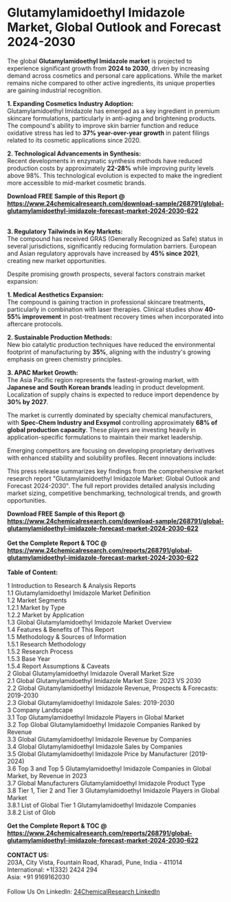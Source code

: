 <h1>Glutamylamidoethyl Imidazole Market, Global Outlook and Forecast 2024-2030</h1><p>The global <strong>Glutamylamidoethyl Imidazole market</strong> is projected to experience significant growth from <strong>2024 to 2030</strong>, driven by increasing demand across cosmetics and personal care applications. While the market remains niche compared to other active ingredients, its unique properties are gaining industrial recognition.</p><p><strong>1. Expanding Cosmetics Industry Adoption:</strong><br>
Glutamylamidoethyl Imidazole has emerged as a key ingredient in premium skincare formulations, particularly in anti-aging and brightening products. The compound's ability to improve skin barrier function and reduce oxidative stress has led to <strong>37% year-over-year growth</strong> in patent filings related to its cosmetic applications since 2020.</p><p><strong>2. Technological Advancements in Synthesis:</strong><br>
Recent developments in enzymatic synthesis methods have reduced production costs by approximately <strong>22-28%</strong> while improving purity levels above 98%. This technological evolution is expected to make the ingredient more accessible to mid-market cosmetic brands.</p><div><b>Download FREE Sample of this Report @ 
            <a href="https://www.24chemicalresearch.com/download-sample/268791/global-glutamylamidoethyl-imidazole-forecast-market-2024-2030-622">
            https://www.24chemicalresearch.com/download-sample/268791/global-glutamylamidoethyl-imidazole-forecast-market-2024-2030-622</a></b></div><br><p><strong>3. Regulatory Tailwinds in Key Markets:</strong><br>
The compound has received GRAS (Generally Recognized as Safe) status in several jurisdictions, significantly reducing formulation barriers. European and Asian regulatory approvals have increased by <strong>45% since 2021</strong>, creating new market opportunities.</p><p>Despite promising growth prospects, several factors constrain market expansion:</p><p><strong>1. Medical Aesthetics Expansion:</strong><br>
The compound is gaining traction in professional skincare treatments, particularly in combination with laser therapies. Clinical studies show <strong>40-55% improvement</strong> in post-treatment recovery times when incorporated into aftercare protocols.</p><p><strong>2. Sustainable Production Methods:</strong><br>
New bio catalytic production techniques have reduced the environmental footprint of manufacturing by <strong>35%</strong>, aligning with the industry's growing emphasis on green chemistry principles.</p><p><strong>3. APAC Market Growth:</strong><br>
The Asia Pacific region represents the fastest-growing market, with <strong>Japanese and South Korean brands</strong> leading in product development. Localization of supply chains is expected to reduce import dependence by <strong>30% by 2027</strong>.</p><p>The market is currently dominated by specialty chemical manufacturers, with <strong>Spec-Chem Industry and Exsymol</strong> controlling approximately <strong>68% of global production capacity</strong>. These players are investing heavily in application-specific formulations to maintain their market leadership.</p><p>Emerging competitors are focusing on developing proprietary derivatives with enhanced stability and solubility profiles. Recent innovations include:</p><p>This press release summarizes key findings from the comprehensive market research report "Glutamylamidoethyl Imidazole Market: Global Outlook and Forecast 2024-2030". The full report provides detailed analysis including market sizing, competitive benchmarking, technological trends, and growth opportunities.</p><div><b>Download FREE Sample of this Report @ 
            <a href="https://www.24chemicalresearch.com/download-sample/268791/global-glutamylamidoethyl-imidazole-forecast-market-2024-2030-622">
            https://www.24chemicalresearch.com/download-sample/268791/global-glutamylamidoethyl-imidazole-forecast-market-2024-2030-622</a></b></div><br><div><b>Get the Complete Report & TOC @ 
            <a href="https://www.24chemicalresearch.com/reports/268791/global-glutamylamidoethyl-imidazole-forecast-market-2024-2030-622">
            https://www.24chemicalresearch.com/reports/268791/global-glutamylamidoethyl-imidazole-forecast-market-2024-2030-622</a></b></div><br>
            <b>Table of Content:</b><p>1 Introduction to Research & Analysis Reports<br />
    1.1 Glutamylamidoethyl Imidazole Market Definition<br />
    1.2 Market Segments<br />
        1.2.1 Market by Type<br />
        1.2.2 Market by Application<br />
    1.3 Global Glutamylamidoethyl Imidazole Market Overview<br />
    1.4 Features & Benefits of This Report<br />
    1.5 Methodology & Sources of Information<br />
        1.5.1 Research Methodology<br />
        1.5.2 Research Process<br />
        1.5.3 Base Year<br />
        1.5.4 Report Assumptions & Caveats<br />
2 Global Glutamylamidoethyl Imidazole Overall Market Size<br />
    2.1 Global Glutamylamidoethyl Imidazole Market Size: 2023 VS 2030<br />
    2.2 Global Glutamylamidoethyl Imidazole Revenue, Prospects & Forecasts: 2019-2030<br />
    2.3 Global Glutamylamidoethyl Imidazole Sales: 2019-2030<br />
3 Company Landscape<br />
    3.1 Top Glutamylamidoethyl Imidazole Players in Global Market<br />
    3.2 Top Global Glutamylamidoethyl Imidazole Companies Ranked by Revenue<br />
    3.3 Global Glutamylamidoethyl Imidazole Revenue by Companies<br />
    3.4 Global Glutamylamidoethyl Imidazole Sales by Companies<br />
    3.5 Global Glutamylamidoethyl Imidazole Price by Manufacturer (2019-2024)<br />
    3.6 Top 3 and Top 5 Glutamylamidoethyl Imidazole Companies in Global Market, by Revenue in 2023<br />
    3.7 Global Manufacturers Glutamylamidoethyl Imidazole Product Type<br />
    3.8 Tier 1, Tier 2 and Tier 3 Glutamylamidoethyl Imidazole Players in Global Market<br />
        3.8.1 List of Global Tier 1 Glutamylamidoethyl Imidazole Companies<br />
        3.8.2 List of Glob</p><div><b>Get the Complete Report & TOC @ 
            <a href="https://www.24chemicalresearch.com/reports/268791/global-glutamylamidoethyl-imidazole-forecast-market-2024-2030-622">
            https://www.24chemicalresearch.com/reports/268791/global-glutamylamidoethyl-imidazole-forecast-market-2024-2030-622</a></b></div><br><b>CONTACT US:</b><br>
            203A, City Vista, Fountain Road, Kharadi, Pune, India - 411014<br>
            International: +1(332) 2424 294<br>
            Asia: +91 9169162030 <br><br>
            Follow Us On LinkedIn: <a href="https://www.linkedin.com/company/24chemicalresearch/">24ChemicalResearch LinkedIn</a>